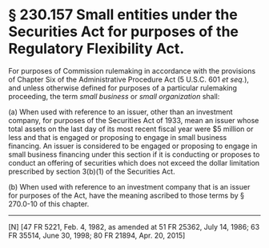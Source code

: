 # § 230.157   Small entities under the Securities Act for purposes of the Regulatory Flexibility Act.

For purposes of Commission rulemaking in accordance with the provisions of Chapter Six of the Administrative Procedure Act (5 U.S.C. 601 *et seq.*), and unless otherwise defined for purposes of a particular rulemaking proceeding, the term *small business* or *small organization* shall:


(a) When used with reference to an issuer, other than an investment company, for purposes of the Securities Act of 1933, mean an issuer whose total assets on the last day of its most recent fiscal year were $5 million or less and that is engaged or proposing to engage in small business financing. An issuer is considered to be engaged or proposing to engage in small business financing under this section if it is conducting or proposes to conduct an offering of securities which does not exceed the dollar limitation prescribed by section 3(b)(1) of the Securities Act.


(b) When used with reference to an investment company that is an issuer for purposes of the Act, have the meaning ascribed to those terms by § 270.0-10 of this chapter.



---

[N] [47 FR 5221, Feb. 4, 1982, as amended at 51 FR 25362, July 14, 1986; 63 FR 35514, June 30, 1998; 80 FR 21894, Apr. 20, 2015]





